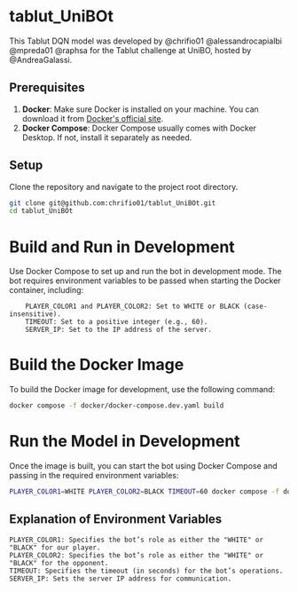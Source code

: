 # tablut_UniBOt

This Tablut DQN model was developed by @chrifio01 @alessandrocapialbi @mpreda01 @raphsa for the Tablut challenge at UniBO, hosted by @AndreaGalassi.

## Prerequisites

1. **Docker**: Make sure Docker is installed on your machine. You can download it from [Docker's official site](https://www.docker.com/get-started).
2. **Docker Compose**: Docker Compose usually comes with Docker Desktop. If not, install it separately as needed.

## Setup

Clone the repository and navigate to the project root directory.

```sh
git clone git@github.com:chrifio01/tablut_UniBOt.git
cd tablut_UniBOt
```

# Build and Run in Development

Use Docker Compose to set up and run the bot in development mode. The bot requires environment variables to be passed when starting the Docker container, including:

```plaintext
    PLAYER_COLOR1 and PLAYER_COLOR2: Set to WHITE or BLACK (case-insensitive).
    TIMEOUT: Set to a positive integer (e.g., 60).
    SERVER_IP: Set to the IP address of the server.
```

# Build the Docker Image

To build the Docker image for development, use the following command:

```sh
docker compose -f docker/docker-compose.dev.yaml build
```

# Run the Model in Development

Once the image is built, you can start the bot using Docker Compose and passing in the required environment variables:

```sh
PLAYER_COLOR1=WHITE PLAYER_COLOR2=BLACK TIMEOUT=60 docker compose -f docker/docker-compose.dev.yaml up
```

## Explanation of Environment Variables

    PLAYER_COLOR1: Specifies the bot’s role as either the "WHITE" or "BLACK" for our player.
    PLAYER_COLOR2: Specifies the bot’s role as either the "WHITE" or "BLACK" for the opponent.
    TIMEOUT: Specifies the timeout (in seconds) for the bot’s operations.
    SERVER_IP: Sets the server IP address for communication.
